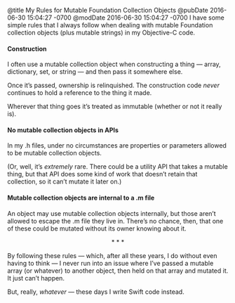 @title My Rules for Mutable Foundation Collection Objects
@pubDate 2016-06-30 15:04:27 -0700
@modDate 2016-06-30 15:04:27 -0700
I have some simple rules that I always follow when dealing with mutable Foundation collection objects (plus mutable strings) in my Objective-C code.

#### Construction

I often use a mutable collection object when constructing a thing — array, dictionary, set, or string — and then pass it somewhere else.

Once it’s passed, ownership is relinquished. The construction code *never* continues to hold a reference to the thing it made.

Wherever that thing goes it’s treated as immutable (whether or not it really is).

#### No mutable collection objects in APIs

In my .h files, under no circumstances are properties or parameters allowed to be mutable  collection objects.

(Or, well, it’s *extremely* rare. There could be a utility API that takes a mutable thing, but that API does some kind of work that doesn’t retain that collection, so it can’t mutate it later on.)

#### Mutable collection objects are internal to a .m file

An object may use mutable collection objects internally, but those aren’t allowed to escape the .m file they live in. There’s no chance, then, that one of these could be mutated without its owner knowing about it.

<p style="text-align:center">* * *</p>

By following these rules — which, after all these years, I do without even having to think — I never run into an issue where I’ve passed a mutable array (or whatever) to another object, then held on that array and mutated it. It just can’t happen.

But, really, *whatever* — these days I write Swift code instead.
